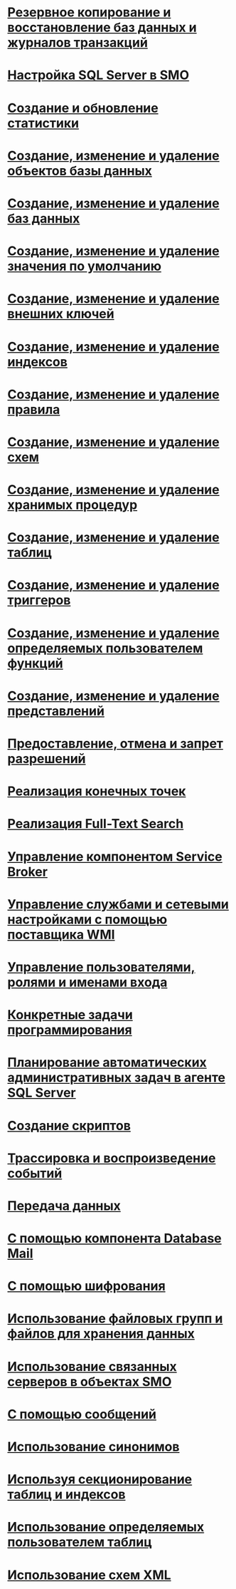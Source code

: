 # [Резервное копирование и восстановление баз данных и журналов транзакций](backing-up-and-restoring-databases-and-transaction-logs.md)
# [Настройка SQL Server в SMO](configuring-sql-server-in-smo.md)
# [Создание и обновление статистики](creating-and-updating-statistics.md)
# [Создание, изменение и удаление объектов базы данных](creating-altering-and-removing-database-objects.md)
# [Создание, изменение и удаление баз данных](creating-altering-and-removing-databases.md)
# [Создание, изменение и удаление значения по умолчанию](creating-altering-and-removing-defaults.md)
# [Создание, изменение и удаление внешних ключей](creating-altering-and-removing-foreign-keys.md)
# [Создание, изменение и удаление индексов](creating-altering-and-removing-indexes.md)
# [Создание, изменение и удаление правила](creating-altering-and-removing-rules.md)
# [Создание, изменение и удаление схем](creating-altering-and-removing-schemas.md)
# [Создание, изменение и удаление хранимых процедур](creating-altering-and-removing-stored-procedures.md)
# [Создание, изменение и удаление таблиц](creating-altering-and-removing-tables.md)
# [Создание, изменение и удаление триггеров](creating-altering-and-removing-triggers.md)
# [Создание, изменение и удаление определяемых пользователем функций](creating-altering-and-removing-user-defined-functions.md)
# [Создание, изменение и удаление представлений](creating-altering-and-removing-views.md)
# [Предоставление, отмена и запрет разрешений](granting-revoking-and-denying-permissions.md)
# [Реализация конечных точек](implementing-endpoints.md)
# [Реализация Full-Text Search](implementing-full-text-search.md)
# [Управление компонентом Service Broker](managing-service-broker.md)
# [Управление службами и сетевыми настройками с помощью поставщика WMI](managing-services-and-network-settings-by-using-wmi-provider.md)
# [Управление пользователями, ролями и именами входа](managing-users-roles-and-logins.md)
# [Конкретные задачи программирования](programming-specific-tasks.md)
# [Планирование автоматических административных задач в агенте SQL Server](scheduling-automatic-administrative-tasks-in-sql-server-agent.md)
# [Создание скриптов](scripting.md)
# [Трассировка и воспроизведение событий](tracing-and-replaying-events.md)
# [Передача данных](transferring-data.md)
# [С помощью компонента Database Mail](using-database-mail.md)
# [С помощью шифрования](using-encryption.md)
# [Использование файловых групп и файлов для хранения данных](using-filegroups-and-files-to-store-data.md)
# [Использование связанных серверов в объектах SMO](using-linked-servers-in-smo.md)
# [С помощью сообщений](using-messages.md)
# [Использование синонимов](using-synonyms.md)
# [Используя секционирование таблиц и индексов](using-table-and-index-partitioning.md)
# [Использование определяемых пользователем таблиц](using-user-defined-tables.md)
# [Использование схем XML](using-xml-schemas.md)

